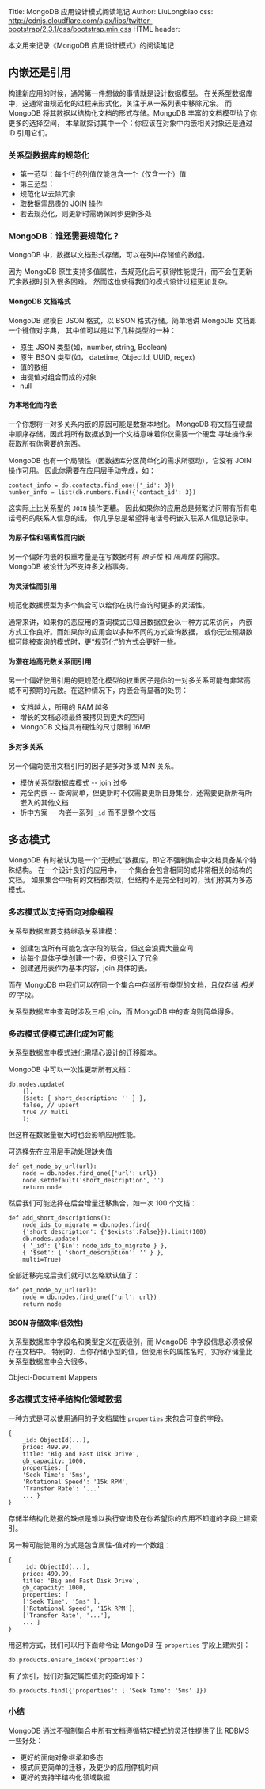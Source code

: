 Title: MongoDB 应用设计模式阅读笔记
Author: LiuLongbiao
css: http://cdnjs.cloudflare.com/ajax/libs/twitter-bootstrap/2.3.1/css/bootstrap.min.css
HTML header: <script src="../../js/init.js"></script>

本文用来记录《MongoDB 应用设计模式》的阅读笔记

## 内嵌还是引用

构建新应用的时候，通常第一件想做的事情就是设计数据模型。
在关系型数据库中，这通常由规范化的过程来形式化，关注于从一系列表中移除冗余。
而 MongoDB 将其数据以结构化文档的形式存储。MongoDB 丰富的文档模型给了你更多的选择空间，
本章就探讨其中一个：你应该在对象中内嵌相关对象还是通过 ID 引用它们。

### 关系型数据库的规范化

* 第一范型：每个行的列值仅能包含一个（仅含一个）值
* 第三范型：
* 规范化以去除冗余
* 取数据需昂贵的 JOIN 操作
* 若去规范化，则更新时需确保同步更新多处

### MongoDB：谁还需要规范化？

MongoDB 中，数据以文档形式存储，可以在列中存储值的数组。

因为 MongoDB 原生支持多值属性，去规范化后可获得性能提升，而不会在更新冗余数据时引入很多困难。
然而这也使得我们的模式设计过程更加复杂。

#### MongoDB 文档格式

MongoDB 建模自 JSON 格式，以 BSON 格式存储。简单地讲 MongoDB 文档即一个键值对字典，
其中值可以是以下几种类型的一种：
* 原生 JSON 类型(如，number, string, Boolean)
* 原生 BSON 类型(如， datetime, ObjectId, UUID, regex)
* 值的数组
* 由键值对组合而成的对象
* null

#### 为本地化而内嵌

一个你想将一对多关系内嵌的原因可能是数据本地化。
MongoDB 将文档在硬盘中顺序存储，因此将所有数据放到一个文档意味着你仅需要一个硬盘
寻址操作来获取所有你需要的东西。

MongoDB 也有一个局限性（因数据库分区简单化的需求所驱动），它没有 JOIN 操作可用。
因此你需要在应用层手动完成，如：

	contact_info = db.contacts.find_one({'_id': 3})
	number_info = list(db.numbers.find({'contact_id': 3})
	
这实际上比关系型的 `JOIN` 操作更糟。
因此如果你的应用总是频繁访问带有所有电话号码的联系人信息的话，
你几乎总是希望将电话号码嵌入联系人信息记录中。

#### 为原子性和隔离性而内嵌

另一个偏好内嵌的权重考量是在写数据时有 *原子性* 和 *隔离性* 的需求。
MongoDB 被设计为不支持多文档事务。

#### 为灵活性而引用

规范化数据模型为多个集合可以给你在执行查询时更多的灵活性。

通常来讲，如果你的恶应用的查询模式已知且数据仅会以一种方式来访问，
内嵌方式工作良好。而如果你的应用会以多种不同的方式查询数据，
或你无法预期数据可能被查询的模式时，更“规范化”的方式会更好一些。

#### 为潜在地高元数关系而引用

另一个偏好使用引用的更规范化模型的权重因子是你的一对多关系可能有非常高
或不可预期的元数。在这种情况下，内嵌会有显著的处罚：
* 文档越大，所用的 RAM 越多
* 增长的文档必须最终被拷贝到更大的空间
* MongoDB 文档具有硬性的尺寸限制 16MB

#### 多对多关系

另一个偏向使用文档引用的因子是多对多或 M:N 关系。

* 模仿关系型数据库模式 -- join 过多
* 完全内嵌 -- 查询简单，但更新时不仅需要更新自身集合，还需要更新所有所嵌入的其他文档
* 折中方案 -- 内嵌一系列 `_id` 而不是整个文档

## 多态模式

MongoDB 有时被认为是一个“无模式”数据库，即它不强制集合中文档具备某个特殊结构。
在一个设计良好的应用中，一个集合会包含相同的或非常相关的结构的文档。
如果集合中所有的文档都类似，但结构不是完全相同的，我们称其为多态模式。

### 多态模式以支持面向对象编程

关系型数据库要支持继承关系建模：
* 创建包含所有可能包含字段的联合，但这会浪费大量空间
* 给每个具体子类创建一个表，但这引入了冗余
* 创建通用表作为基本内容，join 具体的表。

而在 MongoDB 中我们可以在同一个集合中存储所有类型的文档，且仅存储 *相关的* 字段。

关系型数据库中查询时涉及三相 join，而 MongoDB 中的查询则简单得多。

### 多态模式使模式进化成为可能

关系型数据库中模式进化需精心设计的迁移脚本。

MongoDB 中可以一次性更新所有文档：

	db.nodes.update(
		{},
		{$set: { short_description: '' } },
		false, // upsert
		true // multi
		);

但这样在数据量很大时也会影响应用性能。

可选择先在应用层手动处理缺失值

	def get_node_by_url(url):
		node = db.nodes.find_one({'url': url})
		node.setdefault('short_description', '')
		return node
		
然后我们可能选择在后台增量迁移集合，如一次 100 个文档：

	def add_short_descriptions():
		node_ids_to_migrate = db.nodes.find(
		{'short_description': {'$exists':False}}).limit(100)
		db.nodes.update(
		{ '_id': {'$in': node_ids_to_migrate } },
		{ '$set': { 'short_description': '' } },
		multi=True)
		
全部迁移完成后我们就可以忽略默认值了：

	def get_node_by_url(url):
		node = db.nodes.find_one({'url': url})
		return node

#### BSON 存储效率(低效性)

关系型数据库中字段名和类型定义在表级别，而 MongoDB 中字段信息必须被保存在文档中。
特别的，当你存储小型的值，但使用长的属性名时，实际存储量比关系型数据库中会大很多。

Object-Document Mappers

### 多态模式支持半结构化领域数据

一种方式是可以使用通用的子文档属性 `properties` 来包含可变的字段。

	{
		_id: ObjectId(...),
		price: 499.99,
		title: 'Big and Fast Disk Drive',
		gb_capacity: 1000,
		properties: {
		'Seek Time': '5ms',
		'Rotational Speed': '15k RPM',
		'Transfer Rate': '...'
		... }
	}
	
存储半结构化数据的缺点是难以执行查询及在你希望你的应用不知道的字段上建索引。

另一种可能使用的方式是包含属性-值对的一个数组：

	{
		_id: ObjectId(...),
		price: 499.99,
		title: 'Big and Fast Disk Drive',
		gb_capacity: 1000,
		properties: [
		['Seek Time', '5ms' ],
		['Rotational Speed', '15k RPM'],
		['Transfer Rate', '...'],
		... ]
	}
	
用这种方式，我们可以用下面命令让 MongoDB 在 `properties` 字段上建索引：

	db.products.ensure_index('properties')
	
有了索引，我们对指定属性值对的查询如下：

	db.products.find({'properties': [ 'Seek Time': '5ms' ]})
	
### 小结

MongoDB 通过不强制集合中所有文档遵循特定模式的灵活性提供了比 RDBMS 一些好处：

* 更好的面向对象继承和多态
* 模式间更简单的迁移，及更少的应用停机时间
* 更好的支持半结构化领域数据